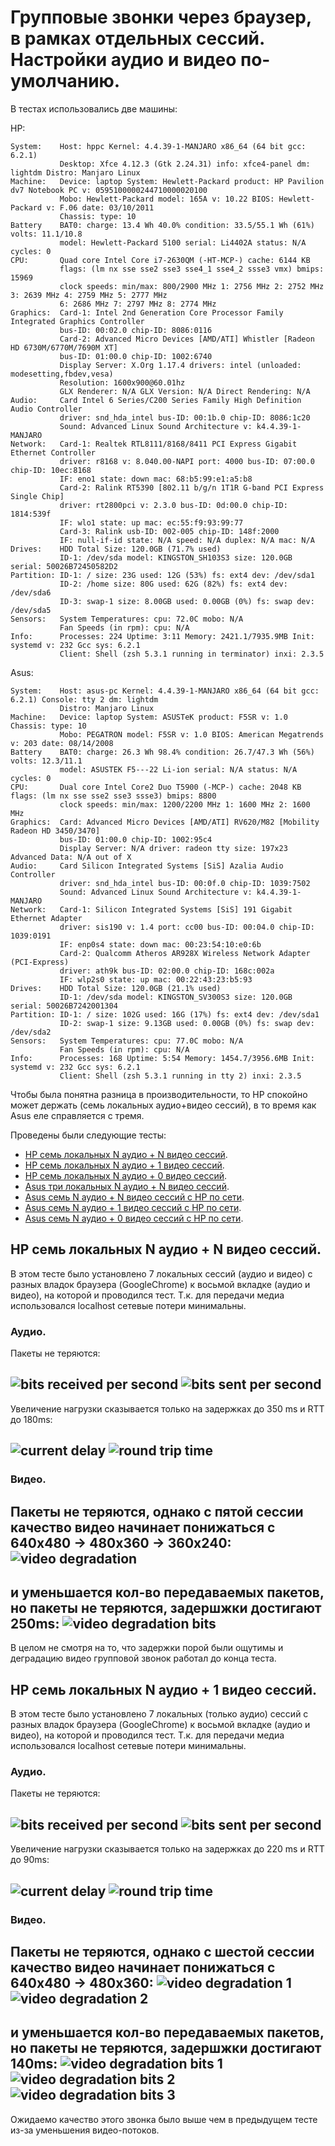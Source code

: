 # Групповые звонки через браузер, в рамках отдельных сессий. Настройки аудио и видео по-умолчанию.

В тестах использовались две машины:

HP:
```
System:    Host: hppc Kernel: 4.4.39-1-MANJARO x86_64 (64 bit gcc: 6.2.1)
           Desktop: Xfce 4.12.3 (Gtk 2.24.31) info: xfce4-panel dm: lightdm Distro: Manjaro Linux
Machine:   Device: laptop System: Hewlett-Packard product: HP Pavilion dv7 Notebook PC v: 0595100000244710000020100
           Mobo: Hewlett-Packard model: 165A v: 10.22 BIOS: Hewlett-Packard v: F.06 date: 03/10/2011
           Chassis: type: 10
Battery    BAT0: charge: 13.4 Wh 40.0% condition: 33.5/55.1 Wh (61%) volts: 11.1/10.8
           model: Hewlett-Packard 5100 serial: Li4402A status: N/A cycles: 0
CPU:       Quad core Intel Core i7-2630QM (-HT-MCP-) cache: 6144 KB
           flags: (lm nx sse sse2 sse3 sse4_1 sse4_2 ssse3 vmx) bmips: 15969
           clock speeds: min/max: 800/2900 MHz 1: 2756 MHz 2: 2752 MHz 3: 2639 MHz 4: 2759 MHz 5: 2777 MHz
           6: 2686 MHz 7: 2797 MHz 8: 2774 MHz
Graphics:  Card-1: Intel 2nd Generation Core Processor Family Integrated Graphics Controller
           bus-ID: 00:02.0 chip-ID: 8086:0116
           Card-2: Advanced Micro Devices [AMD/ATI] Whistler [Radeon HD 6730M/6770M/7690M XT]
           bus-ID: 01:00.0 chip-ID: 1002:6740
           Display Server: X.Org 1.17.4 drivers: intel (unloaded: modesetting,fbdev,vesa)
           Resolution: 1600x900@60.01hz
           GLX Renderer: N/A GLX Version: N/A Direct Rendering: N/A
Audio:     Card Intel 6 Series/C200 Series Family High Definition Audio Controller
           driver: snd_hda_intel bus-ID: 00:1b.0 chip-ID: 8086:1c20
           Sound: Advanced Linux Sound Architecture v: k4.4.39-1-MANJARO
Network:   Card-1: Realtek RTL8111/8168/8411 PCI Express Gigabit Ethernet Controller
           driver: r8168 v: 8.040.00-NAPI port: 4000 bus-ID: 07:00.0 chip-ID: 10ec:8168
           IF: eno1 state: down mac: 68:b5:99:e1:a5:b8
           Card-2: Ralink RT5390 [802.11 b/g/n 1T1R G-band PCI Express Single Chip]
           driver: rt2800pci v: 2.3.0 bus-ID: 0d:00.0 chip-ID: 1814:539f
           IF: wlo1 state: up mac: ec:55:f9:93:99:77
           Card-3: Ralink usb-ID: 002-005 chip-ID: 148f:2000
           IF: null-if-id state: N/A speed: N/A duplex: N/A mac: N/A
Drives:    HDD Total Size: 120.0GB (71.7% used)
           ID-1: /dev/sda model: KINGSTON_SH103S3 size: 120.0GB serial: 50026B72450582D2
Partition: ID-1: / size: 23G used: 12G (53%) fs: ext4 dev: /dev/sda1
           ID-2: /home size: 80G used: 62G (82%) fs: ext4 dev: /dev/sda6
           ID-3: swap-1 size: 8.00GB used: 0.00GB (0%) fs: swap dev: /dev/sda5
Sensors:   System Temperatures: cpu: 72.0C mobo: N/A
           Fan Speeds (in rpm): cpu: N/A
Info:      Processes: 224 Uptime: 3:11 Memory: 2421.1/7935.9MB Init: systemd v: 232 Gcc sys: 6.2.1
           Client: Shell (zsh 5.3.1 running in terminator) inxi: 2.3.5
```

Asus:
```
System:    Host: asus-pc Kernel: 4.4.39-1-MANJARO x86_64 (64 bit gcc: 6.2.1) Console: tty 2 dm: lightdm
           Distro: Manjaro Linux
Machine:   Device: laptop System: ASUSTeK product: F5SR v: 1.0 Chassis: type: 10
           Mobo: PEGATRON model: F5SR v: 1.0 BIOS: American Megatrends v: 203 date: 08/14/2008
Battery    BAT0: charge: 26.3 Wh 98.4% condition: 26.7/47.3 Wh (56%) volts: 12.3/11.1
           model: ASUSTEK F5---22 Li-ion serial: N/A status: N/A cycles: 0
CPU:       Dual core Intel Core2 Duo T5900 (-MCP-) cache: 2048 KB flags: (lm nx sse sse2 sse3 ssse3) bmips: 8800 
           clock speeds: min/max: 1200/2200 MHz 1: 1600 MHz 2: 1600 MHz
Graphics:  Card: Advanced Micro Devices [AMD/ATI] RV620/M82 [Mobility Radeon HD 3450/3470]
           bus-ID: 01:00.0 chip-ID: 1002:95c4
           Display Server: N/A driver: radeon tty size: 197x23 Advanced Data: N/A out of X
Audio:     Card Silicon Integrated Systems [SiS] Azalia Audio Controller
           driver: snd_hda_intel bus-ID: 00:0f.0 chip-ID: 1039:7502
           Sound: Advanced Linux Sound Architecture v: k4.4.39-1-MANJARO
Network:   Card-1: Silicon Integrated Systems [SiS] 191 Gigabit Ethernet Adapter
           driver: sis190 v: 1.4 port: cc00 bus-ID: 00:04.0 chip-ID: 1039:0191
           IF: enp0s4 state: down mac: 00:23:54:10:e0:6b
           Card-2: Qualcomm Atheros AR928X Wireless Network Adapter (PCI-Express)
           driver: ath9k bus-ID: 02:00.0 chip-ID: 168c:002a
           IF: wlp2s0 state: up mac: 00:22:43:23:b5:93
Drives:    HDD Total Size: 120.0GB (21.1% used)
           ID-1: /dev/sda model: KINGSTON_SV300S3 size: 120.0GB serial: 50026B7242001304
Partition: ID-1: / size: 102G used: 16G (17%) fs: ext4 dev: /dev/sda1
           ID-2: swap-1 size: 9.13GB used: 0.00GB (0%) fs: swap dev: /dev/sda2
Sensors:   System Temperatures: cpu: 77.0C mobo: N/A
           Fan Speeds (in rpm): cpu: N/A
Info:      Processes: 168 Uptime: 5:54 Memory: 1454.7/3956.6MB Init: systemd v: 232 Gcc sys: 6.2.1
           Client: Shell (zsh 5.3.1 running in tty 2) inxi: 2.3.5 
```

Чтобы была понятна разница в производительности, то HP спокойно может держать (семь локальных аудио+видео сессий), в то время как Asus еле справляется с тремя.

Проведены были следующие тесты:

* [HP семь локальных N аудио + N видео сессий](naudio-nvideo-corei7-local.pdf).
* [HP семь локальных N аудио + 1 видео сессий](naudio-1video-corei7-local.pdf).
* [HP семь локальных N аудио + 0 видео сессий](naudio-0video-corei7-local.pdf).
* [Asus три локальных N аудио + N видео сессий](naudio-nvideo-dualCore-local.pdf).
* [Asus семь N аудио + N видео сессий с HP по сети](naudio-nvideo-dualCore-remote.pdf).
* [Asus семь N аудио + 1 видео сессий с HP по сети](naudio-1video-dualCore-remote.pdf).
* [Asus семь N аудио + 0 видео сессий с HP по сети](naudio-0video-dualCore-remote.pdf).

## HP семь локальных N аудио + N видео сессий.

В этом тесте было установлено 7 локальных сессий (аудио и видео) с разных владок браузера (GoogleChrome) к восьмой вкладке (аудио и видео), на которой и проводился тест. Т.к. для передачи медиа использовался localhost сетевые потери минимальны.

### Аудио.

Пакеты не теряются:

![bits received per second](naudio-nvideo-corei7-local-bitsReceivedPerSecond.jpg)
![bits sent per second](naudio-nvideo-corei7-local-bitsSentPerSecond.jpg)
---

Увеличение нагрузки сказывается только на задержках до 350 ms и RTT до 180ms:

![current delay](naudio-nvideo-corei7-local-googCurrentDelayMs.jpg)
![round trip time](naudio-nvideo-corei7-local-Rtt.jpg)
---

### Видео.
Пакеты не теряются, однако с пятой сессии качество видео начинает понижаться с 640х480 -> 480x360 -> 360x240:
![video degradation](naudio-nvideo-corei7-local-video-degradation.jpg)
---

и уменьшается кол-во передаваемых пакетов, но пакеты не теряются, задершжки достигают 250ms:
![video degradation bits](naudio-nvideo-corei7-local-video-degradation-bits.jpg)
---

В целом не смотря на то, что задержки порой были ощутимы и деградацию видео групповой звонок работал до конца теста.

## HP семь локальных N аудио + 1 видео сессий.

В этом тесте было установлено 7 локальных (только аудио) сессий с разных владок браузера (GoogleChrome) к восьмой вкладке (аудио и видео), на которой и проводился тест. Т.к. для передачи медиа использовался localhost сетевые потери минимальны.

### Аудио.

Пакеты не теряются:

![bits received per second](naudio-1video-corei7-local-bitsReceivedPerSecond.jpg)
![bits sent per second](naudio-1video-corei7-local-bitsSentPerSecond.jpg)
---

Увеличение нагрузки сказывается только на задержках до 220 ms и RTT до 90ms:

![current delay](naudio-1video-corei7-local-currentDelayMs.jpg)
![round trip time](naudio-1video-corei7-local-Rtt.jpg)
---

### Видео.
Пакеты не теряются, однако с шестой сессии качество видео начинает понижаться с 640х480 -> 480x360:
![video degradation 1](naudio-1video-corei7-local-video-degradation-1.jpg)
![video degradation 2](naudio-1video-corei7-local-video-degradation-2.jpg)
---

и уменьшается кол-во передаваемых пакетов, но пакеты не теряются, задершжки достигают 140ms:
![video degradation bits 1](naudio-1video-corei7-local-video-degradation-bits-1.jpg)
![video degradation bits 2](naudio-1video-corei7-local-video-degradation-bits-2.jpg)
![video degradation bits 3](naudio-1video-corei7-local-video-degradation-bits-3.jpg)
---

Ожидаемо качество этого звонка было выше чем в предыдущем тесте из-за уменьшения видео-потоков.




